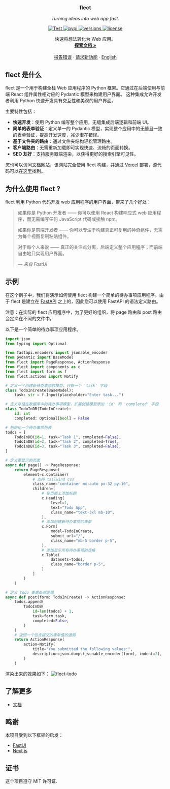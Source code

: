 <!-- 项目标志 -->
<div align="center">

  <h3 align="center">flect</h3>
  <p align='center'>
    <em>Turning ideas into web app fast.</em>
  </p>
  <p align="center">
    <a href="https://github.com/Chaoyingz/flect/actions?query=workflow" target="_blank">
        <img src="https://github.com/Chaoyingz/flect/actions/workflows/test.yaml/badge.svg?event=push&branch=main" alt="Test">
    </a>
    <a href="https://pypi.python.org/pypi/flect" target="_blank">
        <img src="https://img.shields.io/pypi/v/flect.svg" alt="pypi">
    </a>
    <a href="https://github.com/Chaoyingz/flect" target="_blank">
        <img src="https://img.shields.io/pypi/pyversions/flect.svg" alt="versions">
    </a>
    <a href="https://github.com/Chaoyingz/flect/blob/main/LICENSE" target="_blank">
        <img src="https://img.shields.io/github/license/chaoyingz/flect.svg" alt="license">
    </a>
  </p>
  <p align="center">
    快速将想法转化为 Web 应用。
    <br />
    <a href="https://flect.celerforge.com/"><strong>探索文档 »</strong></a>
    <br />
    <br />
    <a href="https://github.com/Chaoyingz/flect/issues">报告错误</a>
    ·
    <a href="https://github.com/Chaoyingz/flect/issues">请求新功能</a>
    ·
    <a href="https://github.com/Chaoyingz/flect/">English</a>
  </p>
</div>

<!-- flect 是什么 -->

## flect 是什么

flect 是一个用于构建全栈 Web 应用程序的 Python 框架。它通过在后端使用与前端 React 组件属性相对应的 Pydantic 模型来构建用户界面。
这种集成允许开发者利用 Python 快速开发具有交互性和美观的用户界面。

主要特性包括：

- **快速开发**：使用 Python 编写整个应用，无缝集成后端逻辑和前端 UI。
- **简单的表单验证**：定义单一的 Pydantic 模型，实现整个应用中的无缝且一致的表单验证，提高开发速度，减少潜在错误。
- **基于文件夹的路由**：通过文件夹结构轻松管理路由。
- **客户端路由**：无需重新加载即可实现快速、流畅的页面转换。
- **SEO 友好**：支持服务器端渲染，以获得更好的搜索引擎可见性。

您也可以访问[文档网站](https://flect.celerforge.com/docs/introduction/)，该网站完全使用 flect 构建，并通过 [Vercel](https://vercel.com/) 部署，源代码可以在[这里](https://github.com/Chaoyingz/flect/tree/main/docs)找到。

## 为什么使用 flect ?

flect 利用 Python 代码开发 web 应用程序的用户界面，带来了几个好处：

> 如果你是 Python 开发者 —— 你可以使用 React 构建响应式 web 应用程序，而无需编写任何 JavaScript 代码或接触 npm。
>
> 如果你是前端开发者 —— 你可以专注于构建真正可复用的神奇组件，无需为每个视图复制粘贴组件。
>
> 对于每个人来说 —— 真正的关注点分离，后端定义整个应用程序；而前端自由地只实现用户界面。
>
> — _来自 FastUI_

## 示例

在这个例子中，我们将演示如何使用 flect 构建一个简单的待办事项应用程序。由于 flect 是建立在 [FastAPI](https://fastapi.tiangolo.com/) 之上的，因此您可以使用 FastAPI 的语法定义路由。

注意：在实际的 flect 应用程序中，为了更好的组织，将 page 路由和 post 路由会定义在不同的文件中。

以下是一个简单的待办事项应用程序。

```python
import json
from typing import Optional

from fastapi.encoders import jsonable_encoder
from pydantic import BaseModel
from flect import PageResponse, ActionResponse
from flect import components as c
from flect import form as f
from flect.actions import Notify

# 定义一个创建新待办事项的模型，只有一个 'task' 字段
class TodoInCreate(BaseModel):
    task: str = f.Input(placeholder="Enter task...")

# 定义存储在数据库中的待办事项模型，扩展创建模型添加 'id' 和 'completed' 字段
class TodoInDB(TodoInCreate):
    id: int
    completed: Optional[bool] = False

# 初始化一个待办事项列表
todos = [
    TodoInDB(id=1, task="Task 1", completed=False),
    TodoInDB(id=2, task="Task 2", completed=True),
    TodoInDB(id=3, task="Task 3", completed=False),
]

# 定义要显示的页面
async def page() -> PageResponse:
    return PageResponse(
        element=c.Container(
            # 支持 tailwind css
            class_name="container mx-auto px-32 py-10",
            children=[
                # 在页面上添加标题
                c.Heading(
                    level=1,
                    text="Todo App",
                    class_name="text-3xl mb-10",
                ),
                # 添加创建新待办事项的表单
                c.Form(
                    model=TodoInCreate,
                    submit_url="/",
                    class_name="mb-5 border p-5",
                ),
                # 添加显示所有待办事项的表格
                c.Table(
                    datasets=todos,
                    class_name="border p-5",
                )
            ]
        )
    )

# 定义 todo 表单处理逻辑
async def post(form: TodoInCreate) -> ActionResponse:
    todos.append(
        TodoInDB(
            id=len(todos) + 1,
            task=form.task,
            completed=False,
        )
    )
    # 返回一个包含提交的表单值的通知
    return ActionResponse(
        action=Notify(
            title="You submitted the following values:",
            description=json.dumps(jsonable_encoder(form), indent=2),
        )
    )
```

渲染出来的效果如下：
![flect-todo](https://github.com/Chaoyingz/flect/assets/32626585/f48415d8-b25c-432d-8dc4-d0bd4d65777d)

## 了解更多

- [文档](https://flect.celerforge.com/)

## 鸣谢

本项目受到以下框架的启发：

- [FastUI](https://github.com/pydantic/FastUI)
- [Next.js](https://nextjs.org/)

## 证书

这个项目遵守 MIT 许可证.
